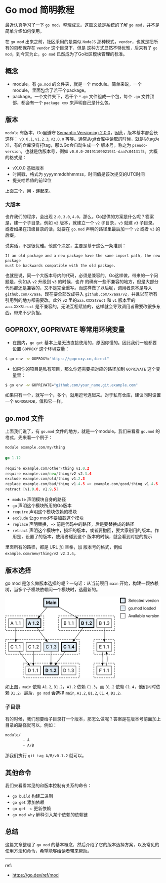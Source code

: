 # Go mod 简明教程

最近认真学习了一下 `go mod`，整理成文。这篇文章是系统的了解 `go mod`，并不是简单介绍如何使用。

在 `go mod` 出来之前，社区采用的是类似 `NodeJS` 那种模式，`vendor`，也就是把所有的包都保存在 `vendor` 这个目录下，但是
这种方式显然不够优雅，后来有了 `go mod`，到今天为止，`go mod` 已然成为了Go社区模块管理的标准。

## 概念

- module。有 `go.mod` 的文件夹，就是一个 module。简单来说，一个module，里面包含了若干个package。
- package。一个文件夹下，若干个 `*.go` 文件组成一个包，每个 `.go` 文件顶部，都会有一个 `package xxx` 来声明自己是什么包。

## 版本

`module` 有版本，Go里遵守 [Semantic Versioning 2.0.0](https://semver.org/spec/v2.0.0.html)，因此，版本基本都会长这样：
`v0.0.1`, `v1.2.3`, `v2.0.0` 等等。通常从git仓库中读取的时候，就是以tag为准，有的仓库没有打tag，那么Go会自动生成一个
版本号，称之为 `pseudo-version`，也就是伪版本号，例如 `v0.0.0-20191109021931-daa7c04131f5`。大概的格式是：

- vX.0.0 基础版本
- 时间戳，格式为 yyyymmddhhmmss，时间值是该次提交的UTC时间
- 提交哈希值的前12位

上面三个，用 `-` 连起来。

### 大版本

也许我们的程序，会出现 `2.0`, `3.0`, `4.0`，那么，Go提供的方案是什么呢？答案是，建一个子目录，例如 `v2` 版本，就建立一个 `v2`
子目录，`v3` 就建 `v3` 子目录。或者如果在顶级目录的话，就要在 `go.mod` 声明的路径里最后加一个 `v2` 或者 `v3` 的后缀。

说实话，不是很优雅。他这个决定，主要是基于这么一条准则：

```
If an old package and a new package have the same import path, the new package
must be backwards compatible with the old package.
```

也就是说，同一个大版本号内的代码，必须是兼容的。Go这样做，带来的一个问题是，例如从 `v2` 升级到 `v3` 的时候，也许
的确有一些不兼容的地方，但是大部分代码都还是兼容的，又不是完全重写。而这样做了以后呢，调用者原本是导入
`github.com/x/aaa`，现在要全部改成导入 `github.com/x/aaa/v2`，并且以前所有引用到的地方都需要改。此外 `v2` 里的`aaa.XXXStruct`
和 `v1` 版本里的 `aaa.XXXStruct` 是不兼容的，无法互相赋值的，这样就会导致调用者需要改很多东西，带来不少负担。

## GOPROXY, GOPRIVATE 等常用环境变量

- 在国内，`go get` 基本上是无法直接使用的，原因你懂的。因此我们一般都要设置 `GOPROXY` 这个环境变量：

```bash
$ go env -w GOPROXY="https://goproxy.cn,direct"
```

- 如果你的项目是私有项目，那么你还需要把对应的路径加到 `GOPRIVATE` 这个变量里：

```bash
$ go env -w GOPRIVATE="github.com/your_name,git.example.com"
```

如果只有一个，就写一个，多个，就用逗号连起来。对于私有仓库，建议同时设置一个 `GONOSUMDB`，值和它一样。

## go.mod 文件

上面我们说了，有 `go.mod` 文件的地方，就是一个module。我们来看看 `go.mod` 的格式，先来看一个例子：

```go
module example.com/my/thing

go 1.12

require example.com/other/thing v1.0.2
require example.com/new/thing/v2 v2.3.4
exclude example.com/old/thing v1.2.3
replace example.com/bad/thing v1.4.5 => example.com/good/thing v1.4.5
retract [v1.9.0, v1.9.5]
```

- `module` 声明模块自身的路径
- `go` 声明这个模块所用的Go版本
- `require` 声明这个模块依赖的模块
- `exclude` 让go mod不要加载这个模块
- `replace` 声明替换，`=>` 前是代码中的路径，后是要替换成的路径
- `retract` 声明这个模块中，损坏的版本，或者要撤回，要大家别用的版本。作用是，设置了的版本，使用者碰到这个
版本的时候，就会看到对应的提示

里面所有的路径，都是 URL 加 空格，加 版本号的格式，例如 `example.com/new/thing/v2 v2.3.4`。

## 版本选择

go mod 是怎么做版本选择的呢？一句话：从当前项目 `main` 开始，构建一颗依赖树，当多个子模块依赖同一个模块时，选最新的。

![Go minimal version selection](./img/go_mod_mvs.svg)

如上图，`main` 依赖 `A1.2`, `B1.2`，`A1.2` 依赖 `C1.3`，而 `B1.2` 依赖 `C1.4`，他们同时依赖 `D1.2`。最后，`go mod`
会选择 `main`, `A1.2`, `B1.2`, `C1.4`, `D1.2`。

### 子目录

有的时候，我们想要给子目录打一个版本，那怎么做呢？答案是在版本号前面加上目录的路径就可以，例如：

```bash
module/
        - A
        - A/B
```

那我们执行 `git tag A/B/v0.1.2` 就可以。

## 其他命令

我们来看看常见的和版本控制有关系的命令：

- `go build` 构建二进制
- `go get` 添加依赖
- `go get -u` 更新依赖
- `go mod why` 解释引入某个依赖的依赖链

## 总结

这篇文章整理了 `go mod` 的基本概念，然后介绍了它的版本选择方案，以及常见的使用方法和命令，希望能够给读者带来帮助。

---

ref:

- https://go.dev/ref/mod
